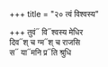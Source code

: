 +++
title = "२० त्वं विश्वस्य"

+++
तुवं᳓ वि᳓श्वस्य मेधिर  
दिव᳓श् च ग्म᳓श् च राजसि  
स᳓ या᳓मनि प्र᳓ति श्रुधि